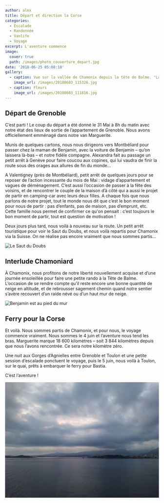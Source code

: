 ```yaml
---
author: alex
title: Départ et direction la Corse
categories:
  - Escalade
  - Randonnée
  - Vanlife
  - Voyage
excerpt: L'aventure commence
image:
  cover: true
  path: /images/photo_couverture_depart.jpg
date: '2018-06-25 05:08:10'
gallery:
  - caption: Vue sur la vallée de Chamonix depuis la tête de Balme. "La vue est belle."
    image_url: /images/20180603_115326.jpg
  - caption: Fleurs
    image_url: /images/20180603_111816.jpg
---
```

## Départ de Grenoble

C’est parti ! Le coup du départ a été donné le 31 Mai à 8h du matin avec notre état des lieux de sortie de l’appartement de Grenoble. Nous avons officiellement emménagé dans notre van Marguerite.

Munis de quelques cartons, nous nous dirigeons vers Montbéliard pour passer chez la maman de Benjamin, avec la voiture de Benjamin – qu’on laissera là-bas – et notre fidèle compagne. Alexandra fait au passage un petit arrêt à Genève pour faire coucou aux copines, qui lui vaudra de finir la route sous des orages aux allures de fin du monde… 

A Valentigney (près de Montbéliard), petit arrêt de quelques jours pour se reposer de l’action incessante du mois de Mai : vidage d’appartement et vagues de déménagement. C’est aussi l’occasion de passer à la fête des voisins, et de rencontrer le couple de la maison d’à côté qui a aussi le projet de partir en camping-car avec leurs deux filles. A chaque fois que nous parlons de notre projet, tout le monde nous dit que c’est le bon moment pour nous de partir : pas d’enfants, pas de maison, pas d’emprunt, etc. Cette famille nous permet de confirmer ce qu'on pensait : c’est toujours le bon moment de partir, tout est question de motivation !

Deux jours plus tard, nous voilà à nouveau sur la route. Un petit arrêt touristique pour voir le Saut du Doubs, et nous voilà repartis pour Chamonix via la Suisse. On ne réalise pas encore vraiment que nous sommes partis…

![Le Saut du Doubs](/images/20180602_130239.jpg)

## Interlude Chamoniard

À Chamonix, nous profitons de notre liberté nouvellement acquise et d’une journée ensoleillée pour faire une petite rando à la Tête de Balme. L’occasion de se rendre compte qu’il reste encore une bonne quantité de neige en altitude, et de rebrousser sagement chemin quand notre sentier s’avère recouvert d’un raide névé ou d’un haut mur de neige.

![Benjamin est au pied du mur](/images/img_20180603_114330.jpg)

## Ferry pour la Corse

Et voilà. Nous sommes partis de Chamonix, et pour nous, le voyage commence vraiment. Nous sommes le 4 juin et l’aventure nous tend les bras. Marguerite marque 18 600 kilomètres – soit 3 844 kilomètres depuis que nous l’avons rencontrée. Ce sera notre kilomètre zéro. 

Une nuit aux Gorges d’Agnielles entre Grenoble et Toulon et une petite session d’escalade ponctuent le voyage, puis le 5 juin, nous voilà à Toulon, sur le quai, prêts à embarquer le ferry pour Bastia. 

C’est l’aventure !

![Départ de Toulon !](/images/20180605_211501.jpg)
